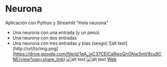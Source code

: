 # Neurona
Aplicación con Python y Streamlit "Hola neurona"
*   Una neurona con una entrada (y un peso)
*   Una neurona con dos entradas
*   Una neurona con tres entradas y bias (sesgo)
![alt text](http://url/to/img.png](https://drive.google.com/file/d/1eA_lxC37CElCaRiesQnONw3mV9cu9CNE/view?usp=share_link)
![alt text](http://url/to/img.png)
![alt text](http://url/to/img.png)
[Web](https://mortdur-hola-neurona-app-5rum03.streamlit.app/)
